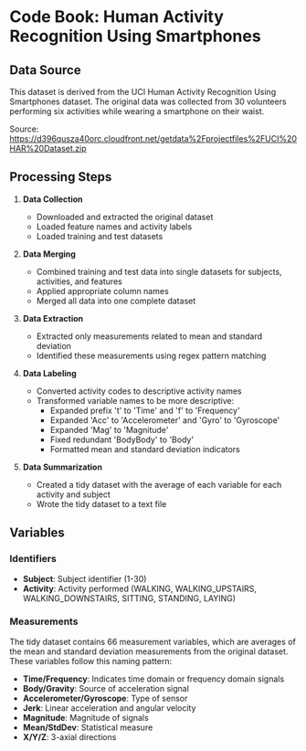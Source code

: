 # Code Book: Human Activity Recognition Using Smartphones

## Data Source
This dataset is derived from the UCI Human Activity Recognition Using Smartphones dataset. The original data was collected from 30 volunteers performing six activities while wearing a smartphone on their waist.

Source: https://d396qusza40orc.cloudfront.net/getdata%2Fprojectfiles%2FUCI%20HAR%20Dataset.zip

## Processing Steps

1. **Data Collection**
   - Downloaded and extracted the original dataset
   - Loaded feature names and activity labels
   - Loaded training and test datasets

2. **Data Merging**
   - Combined training and test data into single datasets for subjects, activities, and features
   - Applied appropriate column names
   - Merged all data into one complete dataset

3. **Data Extraction**
   - Extracted only measurements related to mean and standard deviation
   - Identified these measurements using regex pattern matching

4. **Data Labeling**
   - Converted activity codes to descriptive activity names
   - Transformed variable names to be more descriptive:
     - Expanded prefix 't' to 'Time' and 'f' to 'Frequency'
     - Expanded 'Acc' to 'Accelerometer' and 'Gyro' to 'Gyroscope'
     - Expanded 'Mag' to 'Magnitude'
     - Fixed redundant 'BodyBody' to 'Body'
     - Formatted mean and standard deviation indicators

5. **Data Summarization**
   - Created a tidy dataset with the average of each variable for each activity and subject
   - Wrote the tidy dataset to a text file

## Variables

### Identifiers
- **Subject**: Subject identifier (1-30)
- **Activity**: Activity performed (WALKING, WALKING_UPSTAIRS, WALKING_DOWNSTAIRS, SITTING, STANDING, LAYING)

### Measurements
The tidy dataset contains 66 measurement variables, which are averages of the mean and standard deviation measurements from the original dataset. These variables follow this naming pattern:

- **Time/Frequency**: Indicates time domain or frequency domain signals
- **Body/Gravity**: Source of acceleration signal
- **Accelerometer/Gyroscope**: Type of sensor
- **Jerk**: Linear acceleration and angular velocity
- **Magnitude**: Magnitude of signals 
- **Mean/StdDev**: Statistical measure
- **X/Y/Z**: 3-axial directions

